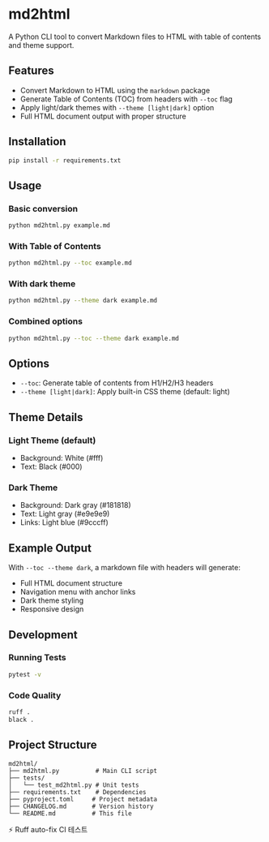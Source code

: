 # md2html

A Python CLI tool to convert Markdown files to HTML with table of contents and theme support.

## Features

- Convert Markdown to HTML using the `markdown` package
- Generate Table of Contents (TOC) from headers with `--toc` flag
- Apply light/dark themes with `--theme [light|dark]` option
- Full HTML document output with proper structure

## Installation

```bash
pip install -r requirements.txt
```

## Usage

### Basic conversion
```bash
python md2html.py example.md
```

### With Table of Contents
```bash
python md2html.py --toc example.md
```

### With dark theme
```bash
python md2html.py --theme dark example.md
```

### Combined options
```bash
python md2html.py --toc --theme dark example.md
```

## Options

- `--toc`: Generate table of contents from H1/H2/H3 headers
- `--theme [light|dark]`: Apply built-in CSS theme (default: light)

## Theme Details

### Light Theme (default)
- Background: White (#fff)
- Text: Black (#000)

### Dark Theme
- Background: Dark gray (#181818)
- Text: Light gray (#e9e9e9)
- Links: Light blue (#9cccff)

## Example Output

With `--toc --theme dark`, a markdown file with headers will generate:
- Full HTML document structure
- Navigation menu with anchor links
- Dark theme styling
- Responsive design

## Development

### Running Tests
```bash
pytest -v
```

### Code Quality
```bash
ruff .
black .
```

## Project Structure

```
md2html/
├── md2html.py          # Main CLI script
├── tests/
│   └── test_md2html.py # Unit tests
├── requirements.txt    # Dependencies
├── pyproject.toml     # Project metadata
├── CHANGELOG.md       # Version history
└── README.md          # This file
```

⚡️ Ruff auto-fix CI 테스트
